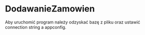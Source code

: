 # DodawanieZamowien

Aby uruchomić program należy odzyskać bazę z pliku oraz ustawić connection string a appconfig.
